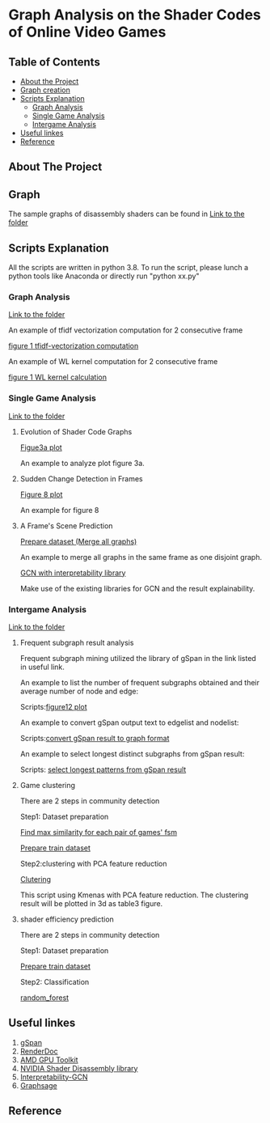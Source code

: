 # Graph Analysis on the Shader Codes of Online Video Games 
<!-- TABLE OF CONTENTS -->
## Table of Contents

* [About the Project](#about-the-project)
* [Graph creation](#Graph-creation)
* [Scripts Explanation](#Scripts-Explanation)
  * [Graph Analysis](#Graph-Analysis)
  * [Single Game Analysis](#Single-game)
  * [Intergame Analysis](#Inter-game)
* [Useful linkes](#Useful-linkes)
* [Reference](#Reference)



<!-- ABOUT THE PROJECT -->
## About The Project

<!-- Graph creation -->
## Graph  
The sample graphs of disassembly shaders can be found in  [Link to the folder](sample_graph/)


<!-- Scripts Explanation -->
## Scripts Explanation

All the scripts are written in python 3.8. To run the script, please lunch a python tools like Anaconda or directly run "python xx.py" 

###  Graph Analysis 
[Link to the folder](Graph_Analysis/)

An example of tfidf vectorization computation for 2 consecutive frame 

[figure 1 tfidf-vectorization computation](Graph_Analysis/tfid_vector_2consecutiveFrame_FS.py)

An example of WL kernel computation for 2 consecutive frame 

[figure 1 WL kernel calculation](Graph_Analysis/WL_kernel_2consecutiveFrame_FS.py)

### Single Game Analysis
[Link to the folder](Single_Game/)

1. Evolution of Shader Code Graphs

   [Figue3a plot](Single_Game/figure3a_barplot_node_FS.py)
	
	An example to analyze plot figure 3a.
	

2. Sudden Change Detection in Frames

   [Figure 8 plot](Graph_Analysis/WL_kernel_2consecutiveFrame_FS.py)
   
   An example for figure 8
   
3. A Frame's Scene Prediction

   [Prepare dataset (Merge all graphs)](Single_Game/merge_allgraph_into1_perframe_GTA5_cs_hs_ls.py)

   An example to merge all graphs in the same frame as one disjoint graph. 
   
   [GCN with interpretability library](https://github.com/tsKenneth/interpretable-graph-classification)

   Make use of the existing libraries for GCN and the result explainability.
	
### Intergame Analysis
[Link to the folder](Inter_Game/)

1. Frequent subgraph result analysis 

    Frequent subgraph mining utilized the library of gSpan in the link listed in useful link. 

    An example to list the number of frequent subgraphs obtained and their average number of node and edge: 
    
    Scripts:[figure12 plot](Inter_Game/boxplot_node_intergame.py)

    An example to convert gSpan output text to edgelist and nodelist: 
    
    Scripts:[convert gSpan result to graph format](Inter_Game/convert_fsm_file_to_edgelist_hash.py)

    An example to select longest distinct subgraphs from gSpan result: 
    
    Scripts: [select longest patterns from gSpan result ](Inter_Game/select_distinct_subgraph_labelgame.py)

2. Game clustering 
	
    There are 2 steps in community detection

    Step1: Dataset preparation 
    
	[Find max similarity for each pair of games' fsm](Inter_Game/WL_kernel_inter_game_fsm.py)
   
  	[Prepare train dataset](Inter_Game/prepare_dataset_clustering.py)


    Step2:clustering with PCA feature reduction
    
	[Clutering](Inter_Game/3dplot_Kmeans.py)
	
	This script using Kmenas with PCA feature reduction. The clustering result will be plotted in 3d as table3 figure.  


3. shader efficiency prediction

    There are 2 steps in community detection

    Step1: Dataset preparation

	[Prepare train dataset](Inter_Game/prepare_dataset_predict_efficiency_select_distinct_hw_used_in_shader.py)
	
    Step2: Classification  
    
	[random_forest](Inter_Game/random_forest_crossValidation.py)

    

<!-- Useful linkes -->
## Useful linkes
1. [gSpan](https://github.com/betterenvi/gSpan)
2. [RenderDoc](https://renderdoc.org/)
3. [AMD GPU Toolkit](https://gpuopen.com/introducing-radeon-developer-tool-suite/})
4. [NVIDIA Shader Disassembly library](https://developer.nvidia.com/shader-disasm)
5. [Interpretability-GCN](https://github.com/tsKenneth/interpretable-graph-classification)
6. [Graphsage](https://github.com/diningphil/gnn-comparison)



<!-- Reference -->
## Reference

